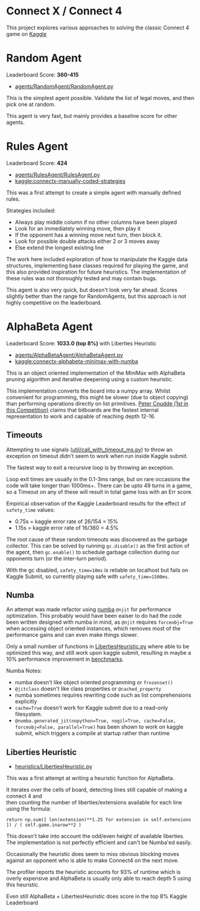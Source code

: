 # Connect X / Connect 4

This project explores various approaches to solving the classic Connect 4 game on [Kaggle](https://www.kaggle.com/c/connectx)



# Random Agent

Leaderboard Score: **360-415**
- [agents/RandomAgent/RandomAgent.py](agents/RandomAgent/RandomAgent.py)

This is the simplest agent possible. Validate the list of legal moves, and then pick one at random. 

This agent is very fast, but mainly provides a baseline score for other agents.




# Rules Agent 
Leaderboard Score: **424**

- [agents/RulesAgent/RulesAgent.py](agents/RulesAgent/RulesAgent.py)
- [kaggle:connectx-manually-coded-strategies](https://www.kaggle.com/jamesmcguigan/connectx-manually-coded-strategies?scriptVersionId=35203084)

This was a first attempt to create a simple agent with manually defined rules.

Strategies included:
- Always play middle column if no other columns have been played
- Look for an immediately winning move, then play it
- If the opponent has a winning move next turn, then block it.
- Look for possible double attacks either 2 or 3 moves away
- Else extend the longest existing line
 
The work here included exploration of how to manipulate the Kaggle data structures, 
implementing base classes required for playing the game, and this also provided inspiration for future heuristics.
The implementation of these rules was not thoroughly tested and may contain bugs. 

This agent is also very quick, but doesn't look very far ahead. 
Scores slightly better than the range for RandomAgents, 
but this approach is not highly competitive on the leaderboard.



# AlphaBeta Agent 
Leaderboard Score: **1033.0 (top 8%)** with Liberties Heuristic

- [agents/AlphaBetaAgent/AlphaBetaAgent.py](agents/AlphaBetaAgent/AlphaBetaAgent.py)
- [kaggle:connectx-alphabeta-minimax-with-numba](https://www.kaggle.com/jamesmcguigan/connectx-alphabeta-minimax-with-numba)

This is an object oriented implementation of the MiniMax with AlphaBeta pruning algorithm and iterative deepening 
using a custom heuristic.

This implementation converts the board into a numpy array. 
Whilst convenient for programming, this might be slower (due to object copying) than performing operations 
directly on list primitives. [Peter Cnudde (1st in this Competition)](https://www.kaggle.com/c/connectx/discussion/158190)
claims that bitboards are the fastest internal representation to work and capable of reaching depth 12-16.

## Timeouts

Attempting to use signals ([util/call_with_timeout_ms.py](util/call_with_timeout_ms.py)) 
to throw an exception on timeout didn't seem to work when run inside Kaggle submit. 

The fastest way to exit a recursive loop is by throwing an exception. 

Loop exit times are usually in the 0.1-3ms range, but on rare occasions the code will take longer than 1000ms+.
There can be upto 49 turns in a game, so a Timeout on any of these will result in total game loss with an Err score.

Empirical observation of the Kaggle Leaderboard results for the effect of `safety_time` values:
- 0.75s = kaggle error rate of 26/154 = 15% 
- 1.15s = kaggle error rate of 16/360 = 4.5% 

The root cause of these random timeouts was discovered as the garbage collector. This can be solved
by running `gc.disable()` as the first action of the agent, then `gc.enable()` to schedule garbage collection
during our opponents turn (or the inter-turn period). 

With the gc disabled, `safety_time=10ms` is reliable on localhost but fails on Kaggle Submit, 
so currently playing safe with `safety_time=1500ms`.


## Numba 

An attempt was made refactor using [numba](https://numba.pydata.org/) `@njit` for performance optimization. 
This probably would have been eaiser to do had the code been written designed with numba in mind, as `@njit`
requires `forceobj=True` when accessing object oriented instances, which removes most of the performance gains 
and can even make things slower.

Only a small number of functions in [LibertiesHeuristic.py](heuristics/LibertiesHeuristic.py) where 
able to be optimized this way, and still work upon kaggle submit, resulting in maybe a 10% performance improvement
in [benchmarks](agents/AlphaBetaAgent/AlphaBetaAgent.benchmark.py). 

Numba Notes:
- numba doesn't like object oriented programming or `frozenset()`
- `@jitclass` doesn't like class properties or `@cached_property`
- numba sometimes requires rewriting code such as list comprehensions explicitly 
- `cache=True` doesn't work for Kaggle submit due to a read-only filesystem. 
- `@numba.generated_jit(nopython=True, nogil=True, cache=False, forceobj=False, parallel=True)` 
has been shown to work on kaggle submit, which triggers a compile at startup rather than runtime


## Liberties Heuristic
- [heuristics/LibertiesHeuristic.py](heuristics/LibertiesHeuristic.py)

This was a first attempt at writing a heuristic function for AlphaBeta.

It iterates over the cells of board, detecting lines still capable of making a connect 4 and  
then counting the number of liberties/extensions available for each line using the formula:
```
return np.sum([ len(extension)**1.25 for extension in self.extensions ]) / ( self.game.inarow**2 )
```

This doesn't take into account the odd/even height of available liberties. 
The implementation is not perfectly efficient and can't be Numba'ed easily. 

Occasionally the heuristic does seem to miss obvious blocking moves against an opponent who is able to make 
Connect4 on the next move.

The profiler reports the heuristic accounts for 93% of runtime which is overly expensive and AlphaBeta 
is usually only able to reach depth 5 using this heuristic.

Even still AlphaBeta + LibertiesHeuristic does score in the top 8% Kaggle Leaderboard
